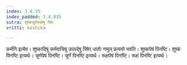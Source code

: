 ```yaml
---
index: 3.4.35
index_padded: 3.4.035
sutra: शुष्कचूर्णरूक्षेषु पिषः
vritti: kashika

---
```

कर्मणि इत्येव। शुष्कादिषु कर्मवाचिषु उपपदेषु पिषेर् धातोः णमुल् प्रत्ययो भवति। शुष्कपेषं पिनष्टि। शुष्कं पिनष्टि इत्यर्थः। चूर्णपेषं पिनष्टि। चूर्णं पिनष्टि इत्यर्थः। रूक्षपेषं पिनष्टि। रूक्षं पिनष्टि इत्यर्थः।